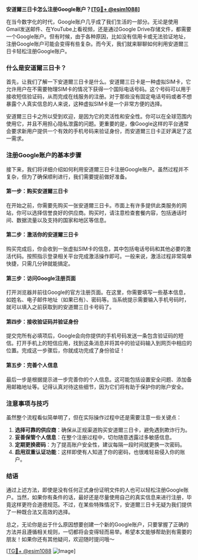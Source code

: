 **安道爾三日卡怎么注册Google账户？[[TG💪+ @esim1088](https://t.me/s/esim1088)]**

在当今数字化的时代，Google账户几乎成了我们生活的一部分。无论是使用Gmail发送邮件、在YouTube上看视频，还是通过Google Drive存储文件，都需要一个Google账户。但有时候，由于各种原因，比如没有信用卡或无法验证地址，注册Google账户可能会变得有些复杂。而今天，我们就来聊聊如何利用安道爾三日卡轻松注册Google账户。

### 什么是安道爾三日卡？

首先，让我们了解一下安道爾三日卡是什么。安道爾三日卡是一种虚拟SIM卡，它允许用户在不需要物理SIM卡的情况下获得一个国际电话号码。这个号码可以用于接收短信验证码，从而完成在线服务的注册。对于那些没有固定电话号码或者不想暴露个人真实信息的人来说，这种虚拟SIM卡是一个非常方便的选择。

安道爾三日卡之所以受到欢迎，是因为它的灵活性和安全性。你可以在全球范围内使用它，并且不用担心隐私泄露的问题。更重要的是，像Google这样的平台通常会要求新用户提供一个有效的手机号码来验证身份，而安道爾三日卡正好满足了这一需求。

### 注册Google账户的基本步骤

接下来，我们将详细介绍如何利用安道爾三日卡注册Google账户。虽然过程并不复杂，但为了确保顺利进行，我们需要提前做好准备。

#### 第一步：购买安道爾三日卡

在开始之前，你需要先购买一张安道爾三日卡。市面上有许多提供此类服务的网站，你可以选择信誉良好的供应商。购买时，请注意检查套餐内容，包括通话时间、数据流量以及支持的国家和地区等信息。

#### 第二步：激活你的安道爾三日卡

购买完成后，你会收到一张虚拟SIM卡的信息，其中包括电话号码和其他必要的激活代码。按照指示登录相关平台完成激活操作即可。一般来说，激活过程非常简单快捷，只需几分钟就能搞定。

#### 第三步：访问Google注册页面

打开浏览器并前往Google的官方注册页面。在这里，你需要填写一些基本信息，如姓名、电子邮件地址（如果已有）、密码等。当系统提示需要输入手机号码时，就可以填入之前获取到的安道爾三日卡号码了。

#### 第四步：接收验证码并验证身份

提交完所有必填项后，Google会向你提供的手机号码发送一条包含验证码的短信。打开手机上的短信应用，找到这条消息并将其中的验证码输入到网页中相应的位置。完成这一步骤后，你就成功完成了身份验证！

#### 第五步：完善个人信息

最后一步是根据提示进一步完善你的个人信息。这可能包括设置安全问题、添加备用邮箱地址等。记得认真对待这些细节，因为它们将有助于保护你的账户安全。

### 注意事项与技巧

虽然整个流程看似简单明了，但在实际操作过程中还是需要注意一些关键点：

1. **选择可靠的供应商**：确保从正规渠道购买安道爾三日卡，避免遇到欺诈行为。
2. **妥善保管个人信息**：在整个注册过程中，切勿随意透露过多敏感信息。
3. **定期更换密码**：为了提高账户安全性，建议每隔一段时间就更换一次密码。
4. **启用双重认证功能**：这样即使有人知道了你的密码，也很难轻易侵入你的账户。

### 结语

通过上述方法，即使是没有任何正式身份证明文件的人也可以轻松注册Google账户。当然，如果你有条件的话，最好还是尽量使用自己的真实信息来进行注册，毕竟这样更符合道德规范。不过，在某些特殊情况下，安道爾三日卡无疑为我们提供了一种既合法又高效的选择。

总之，无论你是出于什么原因想要创建一个新的Google账户，只要掌握了正确的方法并且遵循相关规则，一切都将会变得轻而易举。希望本文能够帮助到有需要的朋友！如果你还有其他疑问，欢迎随时提问哦～ 

[[TG💪+ @esim1088](https://t.me/s/esim1088) ![Image](https://i.postimg.cc/4NQfJmqS/Snipaste-2025-05-13-00-14-12.png)]
